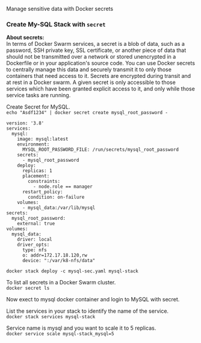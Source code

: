 Manage sensitive data with Docker secrets


### Create My-SQL Stack with `secret` 
**About secrets:**\
In terms of Docker Swarm services, a secret is a blob of data, such as a password, SSH private key, SSL certificate, or another piece of data that should not be transmitted over a network or stored unencrypted in a Dockerfile or in your application's source code. You can use Docker secrets to centrally manage this data and securely transmit it to only those containers that need access to it. Secrets are encrypted during transit and at rest in a Docker swarm. A given secret is only accessible to those services which have been granted explicit access to it, and only while those service tasks are running.

Create Secret for MySQL.\
`echo "Asdf1234" | docker secret create mysql_root_password -`

```
version: '3.8'
services:
  mysql:
    image: mysql:latest
    environment:
      MYSQL_ROOT_PASSWORD_FILE: /run/secrets/mysql_root_password
    secrets:
      - mysql_root_password
    deploy:
      replicas: 1
      placement:
        constraints:
          - node.role == manager
      restart_policy:
        condition: on-failure
    volumes:
      - mysql_data:/var/lib/mysql
secrets:
  mysql_root_password:
    external: true
volumes:
  mysql_data:
    driver: local
    driver_opts:
      type: nfs
      o: addr=172.17.18.120,rw
      device: ":/var/k8-nfs/data"
```
`docker stack deploy -c mysql-sec.yaml mysql-stack`

To list all secrets in a Docker Swarm cluster.\
`docker secret ls`

Now exect to mysql docker container and login to MySQL with secret.

List the services in your stack to identify the name of the service.\
`docker stack services mysql-stack`

Service name is mysql and you want to scale it to 5 replicas.\
`docker service scale mysql-stack_mysql=5`

